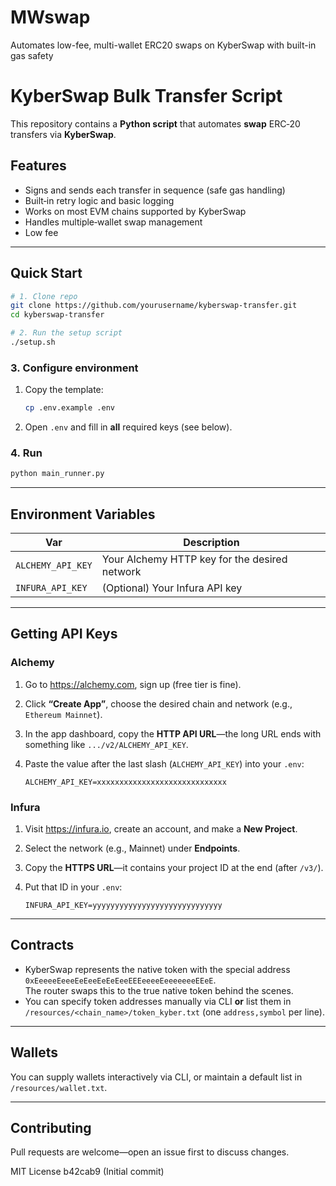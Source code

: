 # MWswap
Automates low-fee, multi-wallet ERC20 swaps on KyberSwap with built-in gas safety

# KyberSwap Bulk Transfer Script

This repository contains a **Python script** that automates **swap** ERC‑20 transfers via **KyberSwap**.

## Features
- Signs and sends each transfer in sequence (safe gas handling)  
- Built‑in retry logic and basic logging  
- Works on most EVM chains supported by KyberSwap  
- Handles multiple‑wallet swap management  
- Low fee

---

## Quick Start

```bash
# 1. Clone repo
git clone https://github.com/yourusername/kyberswap-transfer.git
cd kyberswap-transfer

# 2. Run the setup script
./setup.sh
```

### 3. Configure environment

1. Copy the template:

   ```bash
   cp .env.example .env
   ```

2. Open `.env` and fill in **all** required keys (see below).

### 4. Run

```bash
python main_runner.py
```

---

## Environment Variables

| Var | Description |
|-----|-------------|
| `ALCHEMY_API_KEY` | Your Alchemy HTTP key for the desired network |
| `INFURA_API_KEY`  | (Optional) Your Infura API key |

---

## Getting API Keys

### Alchemy

1. Go to <https://alchemy.com>, sign up (free tier is fine).  
2. Click **“Create App”**, choose the desired chain and network (e.g., `Ethereum Mainnet`).  
3. In the app dashboard, copy the **HTTP API URL**—the long URL ends with something like `.../v2/ALCHEMY_API_KEY`.  
4. Paste the value after the last slash (`ALCHEMY_API_KEY`) into your `.env`:

   ```env
   ALCHEMY_API_KEY=xxxxxxxxxxxxxxxxxxxxxxxxxxxxx
   ```

### Infura

1. Visit <https://infura.io>, create an account, and make a **New Project**.  
2. Select the network (e.g., Mainnet) under **Endpoints**.  
3. Copy the **HTTPS URL**—it contains your project ID at the end (after `/v3/`).  
4. Put that ID in your `.env`:

   ```env
   INFURA_API_KEY=yyyyyyyyyyyyyyyyyyyyyyyyyyyyy
   ```

---

## Contracts

* KyberSwap represents the native token with the special address  
  `0xEeeeeEeeeEeEeeEeEeEeeEEEeeeeEeeeeeeeEEeE`.  
  The router swaps this to the true native token behind the scenes.  
* You can specify token addresses manually via CLI **or** list them in  
  `/resources/<chain_name>/token_kyber.txt` (one `address,symbol` per line).

---

## Wallets

You can supply wallets interactively via CLI, or maintain a default list in  
`/resources/wallet.txt`.

---

## Contributing

Pull requests are welcome—open an issue first to discuss changes.

MIT License
b42cab9 (Initial commit)
